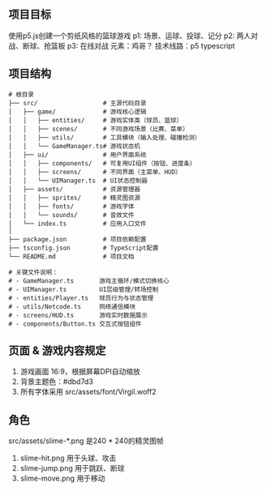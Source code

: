 ## 项目目标
使用p5.js创建一个剪纸风格的篮球游戏
p1: 场景、运球、投球、记分
p2: 两人对战、断球、抢篮板
p3: 在线对战
元素：鸡哥？
技术线路：p5 typescript

## 项目结构
```
# 根目录
├── src/                  # 主源代码目录
│   ├── game/             # 游戏核心逻辑
│   │   ├── entities/     # 游戏实体类（球员、篮球）
│   │   ├── scenes/       # 不同游戏场景（比赛、菜单）
│   │   ├── utils/        # 工具模块（输入处理、碰撞检测）
│   │   └── GameManager.ts# 游戏状态机
│   ├── ui/               # 用户界面系统
│   │   ├── components/   # 可复用UI组件（按钮、进度条）
│   │   ├── screens/      # 不同界面（主菜单、HUD）
│   │   └── UIManager.ts  # UI状态控制器
│   ├── assets/           # 资源管理器
│   │   ├── sprites/      # 精灵图资源
│   │   ├── fonts/        # 游戏字体
│   │   └── sounds/       # 音效文件
│   └── index.ts          # 应用入口文件
│
├── package.json          # 项目依赖配置
├── tsconfig.json         # TypeScript配置
└── README.md             # 项目文档

# 关键文件说明：
# - GameManager.ts       游戏主循环/模式切换核心
# - UIManager.ts         UI层级管理/转场控制
# - entities/Player.ts   球员行为与状态管理
# - utils/Netcode.ts     网络通信模块
# - screens/HUD.ts       游戏实时数据展示
# - components/Button.ts 交互式按钮组件
```
## 页面 & 游戏内容规定
1. 游戏画面 16:9，根据屏幕DPI自动缩放
2. 背景主题色：#dbd7d3
3. 所有字体采用 src/assets/font/Virgil.woff2

## 角色

src/assets/slime-*.png 是240 * 240的精灵图帧

1. slime-hit.png 用于头球、攻击
2. slime-jump.png 用于跳跃、断球
3. slime-move.png 用于移动